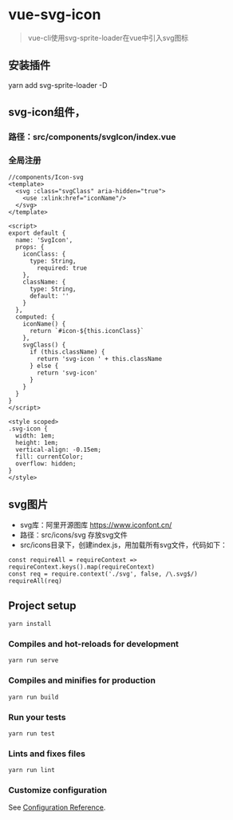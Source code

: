 # vue-svg-icon
> vue-cli使用svg-sprite-loader在vue中引入svg图标

## 安装插件
yarn add svg-sprite-loader -D

## svg-icon组件，
### 路径：src/components/svgIcon/index.vue
### 全局注册

```
//components/Icon-svg
<template>
  <svg :class="svgClass" aria-hidden="true">
  	<use :xlink:href="iconName"/>
  </svg>
</template>

<script>
export default {
  name: 'SvgIcon',
  props: {
    iconClass: {
  	  type: String,
  		required: true
  	},
  	className: {
  	  type: String,
  	  default: ''
  	}
  },
  computed: {
  	iconName() {
  	  return `#icon-${this.iconClass}`
  	},
  	svgClass() {
  	  if (this.className) {
  	    return 'svg-icon ' + this.className
  	  } else {
  		return 'svg-icon'
  	  }
  	}
  }
}
</script>

<style scoped>
.svg-icon {
  width: 1em;
  height: 1em;
  vertical-align: -0.15em;
  fill: currentColor;
  overflow: hidden;
}
</style>
```
## svg图片
- svg库：阿里开源图库 https://www.iconfont.cn/
- 路径：src/icons/svg 存放svg文件
- src/icons目录下，创建index.js，用加载所有svg文件，代码如下：
```
const requireAll = requireContext => requireContext.keys().map(requireContext)
const req = require.context('./svg', false, /\.svg$/)
requireAll(req)

```



## Project setup
```
yarn install
```

### Compiles and hot-reloads for development
```
yarn run serve
```

### Compiles and minifies for production
```
yarn run build
```

### Run your tests
```
yarn run test
```

### Lints and fixes files
```
yarn run lint
```

### Customize configuration
See [Configuration Reference](https://cli.vuejs.org/config/).
